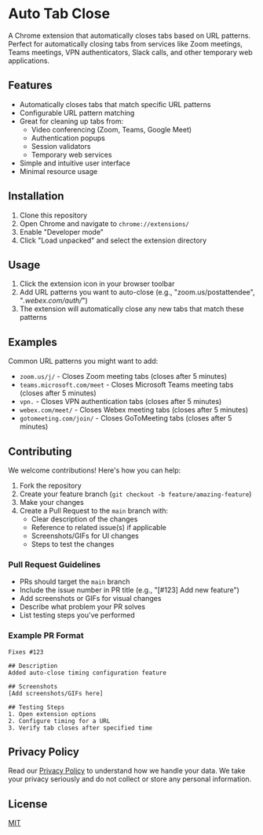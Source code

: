 # Auto Tab Close

A Chrome extension that automatically closes tabs based on URL patterns. Perfect for automatically closing tabs from services like Zoom meetings, Teams meetings, VPN authenticators, Slack calls, and other temporary web applications.

## Features

- Automatically closes tabs that match specific URL patterns
- Configurable URL pattern matching
- Great for cleaning up tabs from:
  - Video conferencing (Zoom, Teams, Google Meet)
  - Authentication popups
  - Session validators
  - Temporary web services
- Simple and intuitive user interface
- Minimal resource usage

## Installation

1. Clone this repository
2. Open Chrome and navigate to `chrome://extensions/`
3. Enable "Developer mode"
4. Click "Load unpacked" and select the extension directory

## Usage

1. Click the extension icon in your browser toolbar
2. Add URL patterns you want to auto-close (e.g., "zoom.us/postattendee", "*.webex.com/auth/*")
3. The extension will automatically close any new tabs that match these patterns

## Examples

Common URL patterns you might want to add:
- `zoom.us/j/` - Closes Zoom meeting tabs (closes after 5 minutes)
- `teams.microsoft.com/meet` - Closes Microsoft Teams meeting tabs (closes after 5 minutes)
- `vpn.` - Closes VPN authentication tabs (closes after 5 minutes)
- `webex.com/meet/` - Closes Webex meeting tabs (closes after 5 minutes)
- `gotomeeting.com/join/` - Closes GoToMeeting tabs (closes after 5 minutes)

## Contributing

We welcome contributions! Here's how you can help:

1. Fork the repository
2. Create your feature branch (`git checkout -b feature/amazing-feature`)
3. Make your changes
4. Create a Pull Request to the `main` branch with:
   - Clear description of the changes
   - Reference to related issue(s) if applicable
   - Screenshots/GIFs for UI changes
   - Steps to test the changes

### Pull Request Guidelines
- PRs should target the `main` branch
- Include the issue number in PR title (e.g., "[#123] Add new feature")
- Add screenshots or GIFs for visual changes
- Describe what problem your PR solves
- List testing steps you've performed

### Example PR Format
```
Fixes #123

## Description
Added auto-close timing configuration feature

## Screenshots
[Add screenshots/GIFs here]

## Testing Steps
1. Open extension options
2. Configure timing for a URL
3. Verify tab closes after specified time
```

## Privacy Policy

Read our [Privacy Policy](privacy_policy.md) to understand how we handle your data. We take your privacy seriously and do not collect or store any personal information.

## License

[MIT](LICENSE)